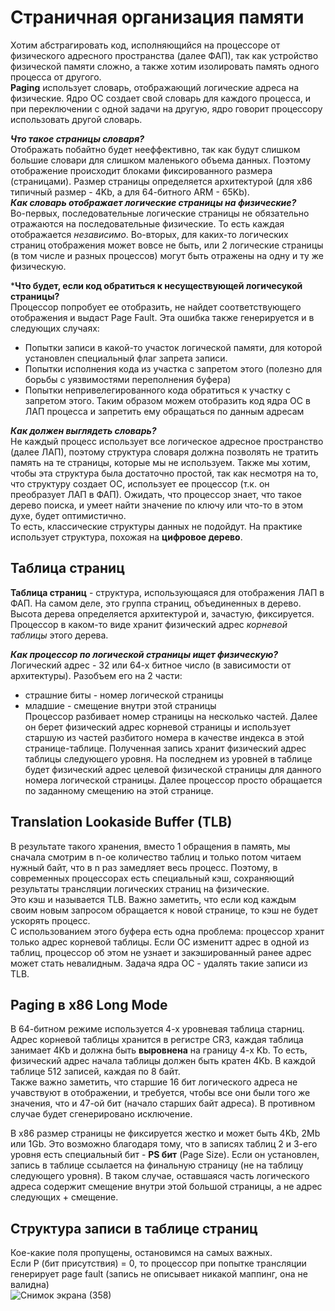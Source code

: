 # Страничная организация памяти  
Хотим абстрагировать код, исполняющийся на процессоре от физического адресного пространства (далее ФАП), так как устройство физической памяти сложно, а также 
хотим изолировать память одного процесса от другого.  
**Paging** использует словарь, отображающий логические адреса на физические. Ядро ОС создает свой словарь для каждого процесса, и при переключении с одной 
задачи на другую, ядро говорит процессору использовать другой словарь.  

***Что такое страницы словаря?***  
Отображать побайтно будет нееффективно, так как будут слишком большие словари для слишком маленького объема данных. Поэтому отображение происходит блоками 
фиксированного размера (страницами). Размер страницы определяется архитектурой (для x86 типичный размер - 4Kb, а для 64-битного ARM - 65Kb).  
***Как словарь отображает логические страницы на физические?***  
Во-первых, последовательные логические страницы не обязательно отражаются на последовательные физические. То есть каждая отображается *независимо*. Во-вторых, 
для каких-то логических страниц отображения может вовсе не быть, или 2 логические страницы (в том числе и разных процессов) могут быть отражены на одну и ту же 
физическую.  

***Что будет, если код обратиться к несуществующей логичесукой страницы?**  
Процессор попробует ее отобразить, не найдет соответствующего отображения и выдаст Page Fault. Эта ошибка также генерируется и в следующих случаях:  
+ Попытки записи в какой-то участок логической памяти, для которой установлен специальный флаг запрета записи.
+ Попытки исполнения кода из участка с запретом этого (полезно для борьбы с уязвимостями переполнения буфера)
+ Попытки непривелегированного кода обратиться к участку с запретом этого. Таким образом можем отобразить код ядра ОС в ЛАП процесса и запретить ему обращаться по 
данным адресам

***Как должен выглядеть словарь?***  
Не каждый процесс использует все логическое адресное пространство (далее ЛАП), поэтому структура словаря должна позволять не тратить память на те страницы, которые 
мы не используем. Также мы хотим, чтобы эта структура была достаточно простой, так как несмотря на то, что структуру создает ОС, использует ее процессор (т.к. он 
преобразует ЛАП в ФАП). Ожидать, что процессор знает, что такое дерево поиска, и умеет найти значение по ключу или что-то в этом духе, будет оптимистично.  
То есть, классические структуры данных не подойдут. На практике использует структура, похожая на **цифровое дерево**.  
## Таблица страниц  
**Таблица страниц** - структура, использующаяся для отображения ЛАП в ФАП. На самом деле, это группа страниц, объединенных в дерево. Высота дерева определяется 
архитектурой и, зачастую, фиксируется.  
Процессор в каком-то виде хранит физический адрес *корневой таблицы* этого дерева.  

***Как процессор по логической страницы ищет физическую?***  
Логический адрес - 32 или 64-х битное число (в зависимости от архитектуры). Разобъем его на 2 части:  
+ страшние биты - номер логической страницы
+ младшие - смещение внутри этой страницы  
Процессор разбивает номер страницы на несколько частей. Далее он берет физический адрес корневой страницы и использует старшую из частей разбитого номера в качестве
индекса в этой странице-таблице. Полученная запись хранит физический адрес таблицы следующего уровня. На последнем из уровней в таблице будет физический адрес
целевой физической страницы для данного номера логической страницы. Далее процессор просто обращается по заданному смещению на этой странице.
## Translation Lookaside Buffer (TLB) 
В результате такого хранения, вместо 1 обращения в память, мы сначала смотрим в n-ое количество таблиц и только потом читаем нужный байт, что в n раз замедляет 
весь процесс. Поэтому, в современных процессорах есть специальный кэш, сохраняющий результаты трансляции логических страниц на физические.  
Это кэш и называется TLB. Важно заметить, что если код каждым своим новым запросом обращается к новой странице, то кэш не будет ускорять процесс.  
С использованием этого буфера есть одна проблема: процессор хранит только адрес корневой таблицы. Если ОС изменитт адрес в одной из таблиц, процессор об этом не 
узнает и закэшированный ранее адрес может стать невалидным. Задача ядра ОС - удалять такие записи из TLB.  
## Paging в x86 Long Mode  
В 64-битном режиме используется 4-х уровневая таблица старниц. Адрес корневой таблицы хранится в регистре CR3, каждая таблица занимает 4Kb и должна быть 
**выровнена** на границу 4-х Kb. То есть, физический адрес начала таблицы должен быть кратен 4Kb. В каждой таблице 512 записей, каждая по 8 байт.  
Также важно заметить, что старшие 16 бит логического адреса не учавствуют в отображении, и требуется, чтобы все они были того же значения, что и 47-ой бит 
(начало старших байт адреса). В противном случае будет сгенерировано исключение.  

В x86 размер страницы не фиксируется жестко и может быть 4Kb, 2Mb или 1Gb. Это возможно благодаря тому, что в записях таблиц 2 и 3-его уровня есть специальный 
бит - **PS бит** (Page Size). Если он установлен, запись в таблице ссылается на финальную страницу (не на таблицу следующего уровня). В таком случае, оставшаяся 
часть логического адреса содержит смещение внутри этой большой страницы, а не адрес следующих + смещение.  
## Структура записи в таблице страниц  
Кое-какие поля пропущены, остановимся на самых важных.  
Если P (бит присутствия) = 0, то процессор при попытке трансляции генерирует page fault (запись не описывает никакой маппинг, она не валидна)  
![Снимок экрана (358)](https://github.com/BorisDeLaMar/Operating_systems/assets/91004615/f0de186d-ca80-466d-bcf7-b808a5559601)
